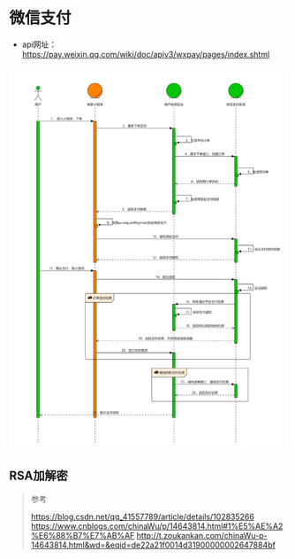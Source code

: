 

# 微信支付

- api网址：https://pay.weixin.qq.com/wiki/doc/apiv3/wxpay/pages/index.shtml

![](_images/支付流程.png)


## RSA加解密

> 参考
>
> https://blog.csdn.net/qq_41557789/article/details/102835266
> https://www.cnblogs.com/chinaWu/p/14643814.html#1%E5%AE%A2%E6%88%B7%E7%AB%AF
> http://t.zoukankan.com/chinaWu-p-14643814.html&wd=&eqid=de22a21f0014d31900000002647884bf